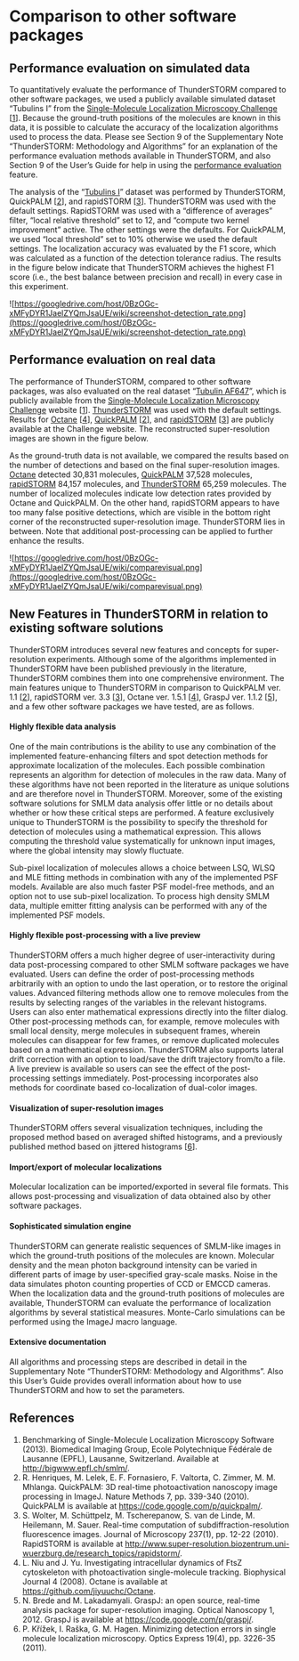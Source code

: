 # Comparison to other software packages #




## Performance evaluation on simulated data ##

To quantitatively evaluate the performance of ThunderSTORM compared to other software packages, we used a publicly available simulated dataset “Tubulins I” from the [Single-Molecule Localization Microscopy Challenge](http://bigwww.epfl.ch/smlm/) [[1](Comparison#References.md)]. Because the ground-truth positions of the molecules are known in this data, it is possible to calculate the accuracy of the localization algorithms used to process the data. Please see Section 9 of the Supplementary Note “ThunderSTORM: Methodology and Algorithms” for an explanation of the performance evaluation methods available in ThunderSTORM, and also Section 9 of the User’s Guide for help in using the [performance evaluation](MonteCarlo#Performance_evaluation.md) feature.

The analysis of the “[Tubulins I](http://bigwww.epfl.ch/smlm/datasets/index.html)” dataset was performed by ThunderSTORM, QuickPALM [[2](Comparison#References.md)], and rapidSTORM [[3](Comparison#References.md)]. ThunderSTORM was used with the default settings. RapidSTORM was used with a “difference of averages” filter, “local relative threshold” set to 12, and “compute two kernel improvement” active. The other settings were the defaults. For QuickPALM, we used “local threshold” set to 10% otherwise we used the default settings. The localization accuracy was evaluated by the F1 score, which was calculated as a function of the detection tolerance radius. The results in the figure below indicate that ThunderSTORM achieves the highest F1 score (i.e., the best balance between precision and recall) in every case in this experiment.

![https://googledrive.com/host/0BzOGc-xMFyDYR1JaelZYQmJsaUE/wiki/screenshot-detection_rate.png](https://googledrive.com/host/0BzOGc-xMFyDYR1JaelZYQmJsaUE/wiki/screenshot-detection_rate.png)

## Performance evaluation on real data ##

The performance of ThunderSTORM, compared to other software packages, was also evaluated on the real dataset “[Tubulin AF647](http://bigwww.epfl.ch/smlm/datasets/index.html?p=tubulin-af647)”, which is publicly available from the [Single-Molecule Localization Microscopy Challenge](http://bigwww.epfl.ch/smlm/) website [[1](Comparison#References.md)]. [ThunderSTORM](https://googledrive.com/host/0BzOGc-xMFyDYR1JaelZYQmJsaUE/wiki/rendered-thunderstorm-1280x1280-ASH2.png) was used with the default settings. Results for [Octane](http://bigwww.epfl.ch/smlm/datasets/tubulin-af647/rendered-octane-1280x1280.png) [[4](Comparison#References.md)], [QuickPALM](http://bigwww.epfl.ch/smlm/datasets/tubulin-af647/rendered-quickpalm-1280x1280.png) [[2](Comparison#References.md)], and [rapidSTORM](https://googledrive.com/host/0BzOGc-xMFyDYR1JaelZYQmJsaUE/wiki/rendered-rapidstorm-1280x1280.png) [[3](Comparison#References.md)] are publicly available at the Challenge website. The reconstructed super-resolution images are shown in the figure below.

As the ground-truth data is not available, we compared the results based on the number of detections and based on the final super-resolution images. [Octane](http://bigwww.epfl.ch/smlm/datasets/tubulin-af647/localization-octane.csv) detected 30,831 molecules, [QuickPALM](http://bigwww.epfl.ch/smlm/datasets/tubulin-af647/localization-quickpalm.csv) 37,528 molecules, [rapidSTORM](http://bigwww.epfl.ch/smlm/datasets/tubulin-af647/localization-rapidstorm.csv) 84,157 molecules, and [ThunderSTORM](https://googledrive.com/host/0BzOGc-xMFyDYR1JaelZYQmJsaUE/wiki/TubulinAF647-resutls.csv.zip) 65,259 molecules. The number of localized molecules indicate low detection rates provided by Octane and QuickPALM. On the other hand, rapidSTORM appears to have too many false positive detections, which are visible in the bottom right corner of the reconstructed super-resolution image. ThunderSTORM lies in between. Note that additional post-processing can be applied to further enhance the results.

![https://googledrive.com/host/0BzOGc-xMFyDYR1JaelZYQmJsaUE/wiki/comparevisual.png](https://googledrive.com/host/0BzOGc-xMFyDYR1JaelZYQmJsaUE/wiki/comparevisual.png)

## New Features in ThunderSTORM in relation to existing software solutions ##

ThunderSTORM introduces several new features and concepts for super-resolution experiments. Although some of the algorithms implemented in ThunderSTORM have been published previously in the literature, ThunderSTORM combines them into one comprehensive environment. The main features unique to ThunderSTORM in comparison to QuickPALM ver. 1.1 [[2](Comparison#References.md)], rapidSTORM ver. 3.3 [[3](Comparison#References.md)], Octane ver. 1.5.1 [[4](Comparison#References.md)], GraspJ ver. 1.1.2 [[5](Comparison#References.md)], and a few other software packages we have tested, are as follows.

#### Highly flexible data analysis ####
One of the main contributions is the ability to use any combination of the implemented feature-enhancing filters and spot detection methods for approximate localization of the molecules. Each possible combination represents an algorithm for detection of molecules in the raw data. Many of these algorithms have not been reported in the literature as unique solutions and are therefore novel in ThunderSTORM. Moreover, some of the existing software solutions for SMLM data analysis offer little or no details about whether or how these critical steps are performed. A feature exclusively unique to ThunderSTORM is the possibility to specify the threshold for detection of molecules using a mathematical expression. This allows computing the threshold value systematically for unknown input images, where the global intensity may slowly fluctuate.

Sub-pixel localization of molecules allows a choice between LSQ, WLSQ and MLE fitting methods in combination with any of the implemented PSF models. Available are also much faster PSF model-free methods, and an option not to use sub-pixel localization. To process high density SMLM data, multiple emitter fitting analysis can be performed with any of the implemented PSF models.

#### Highly flexible post-processing with a live preview ####
ThunderSTORM offers a much higher degree of user-interactivity during data post-processing compared to other SMLM software packages we have evaluated. Users can define the order of post-processing methods arbitrarily with an option to undo the last operation, or to restore the original values. Advanced filtering methods allow one to remove molecules from the results by selecting ranges of the variables in the relevant histograms. Users can also enter mathematical expressions directly into the filter dialog. Other post-processing methods can, for example, remove molecules with small local density, merge molecules in subsequent frames, wherein molecules can disappear for few frames, or remove duplicated molecules based on a mathematical expression. ThunderSTORM also supports lateral drift correction with an option to load/save the drift trajectory from/to a file. A live preview is available so users can see the effect of the post-processing settings immediately. Post-processing incorporates also methods for coordinate based co-localization of dual-color images.

#### Visualization of super-resolution images ####
ThunderSTORM offers several visualization techniques, including the proposed method based on averaged shifted histograms, and a previously published method based on jittered histograms [[6](Comparison#References.md)].

#### Import/export of molecular localizations ####
Molecular localization can be imported/exported in several file formats. This allows post-processing and visualization of data obtained also by other software packages.

#### Sophisticated simulation engine ####
ThunderSTORM can generate realistic sequences of SMLM-like images in which the ground-truth positions of the molecules are known. Molecular density and the mean photon background intensity can be varied in different parts of image by user-specified gray-scale masks. Noise in the data simulates photon counting properties of CCD or EMCCD cameras. When the localization data and the ground-truth positions of molecules are available, ThunderSTORM can evaluate the performance of localization algorithms by several statistical measures. Monte-Carlo simulations can be performed using the ImageJ macro language.

#### Extensive documentation ####
All algorithms and processing steps are described in detail in the Supplementary Note “ThunderSTORM: Methodology and Algorithms”. Also this User’s Guide provides overall information about how to use ThunderSTORM and how to set the parameters.

## References ##

  1. Benchmarking of Single-Molecule Localization Microscopy Software (2013). Biomedical Imaging Group, Ecole Polytechnique Fédérale de Lausanne (EPFL), Lausanne, Switzerland. Available at http://bigwww.epfl.ch/smlm/.
  1. R. Henriques, M. Lelek, E. F. Fornasiero, F. Valtorta, C. Zimmer, M. M. Mhlanga. QuickPALM: 3D real-time photoactivation nanoscopy image processing in ImageJ. Nature Methods 7, pp. 339-340 (2010). QuickPALM is available at https://code.google.com/p/quickpalm/.
  1. S. Wolter, M. Schüttpelz, M. Tscherepanow, S. van de Linde, M. Heilemann, M. Sauer. Real-time computation of subdiffraction-resolution fluorescence images. Journal of Microscopy 237(1), pp. 12-22 (2010). RapidSTORM is available at	http://www.super-resolution.biozentrum.uni-wuerzburg.de/research_topics/rapidstorm/.
  1. L. Niu and J. Yu. Investigating intracellular dynamics of FtsZ cytoskeleton with photoactivation single-molecule tracking. Biophysical Journal 4 (2008). Octane is available at https://github.com/jiyuuchc/Octane.
  1. N. Brede and M. Lakadamyali. GraspJ: an open source, real-time analysis package for super-resolution imaging. Optical Nanoscopy 1, 2012. GraspJ is available at https://code.google.com/p/graspj/.
  1. P. Křížek, I. Raška, G. M. Hagen. Minimizing detection errors in single molecule localization microscopy. Optics Express 19(4), pp. 3226-35 (2011).